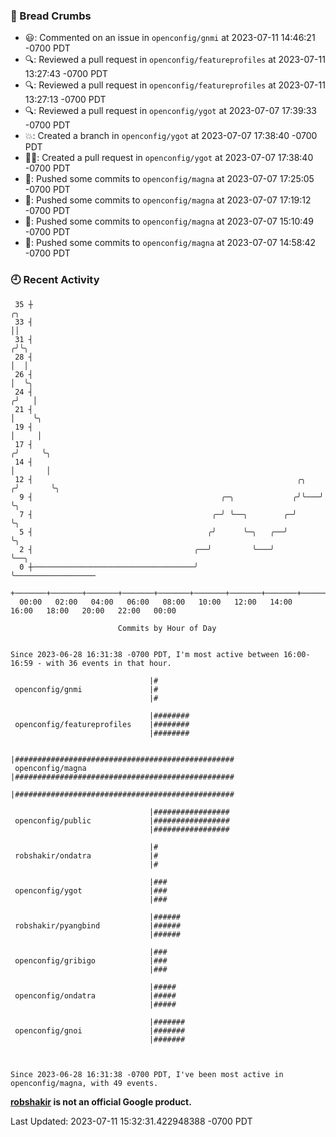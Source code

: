 ### 🍞 Bread Crumbs

 * 😃: Commented on an issue in `openconfig/gnmi` at 2023-07-11 14:46:21 -0700 PDT
 * 🔍: Reviewed a pull request in  `openconfig/featureprofiles` at 2023-07-11 13:27:43 -0700 PDT
 * 🔍: Reviewed a pull request in  `openconfig/featureprofiles` at 2023-07-11 13:27:13 -0700 PDT
 * 🔍: Reviewed a pull request in  `openconfig/ygot` at 2023-07-07 17:39:33 -0700 PDT
 * 💥: Created a branch in `openconfig/ygot` at 2023-07-07 17:38:40 -0700 PDT
 * ✍🏼: Created a pull request in `openconfig/ygot` at 2023-07-07 17:38:40 -0700 PDT
 * 🚢: Pushed some commits to `openconfig/magna` at 2023-07-07 17:25:05 -0700 PDT
 * 🚢: Pushed some commits to `openconfig/magna` at 2023-07-07 17:19:12 -0700 PDT
 * 🚢: Pushed some commits to `openconfig/magna` at 2023-07-07 15:10:49 -0700 PDT
 * 🚢: Pushed some commits to `openconfig/magna` at 2023-07-07 14:58:42 -0700 PDT

### 🕘 Recent Activity
```
 35 ┼                                                                    ╭╮
 33 ┤                                                                    ││
 31 ┤                                                                   ╭╯╰╮
 28 ┤                                                                   │  │
 26 ┤                                                                   │  ╰╮
 24 ┤                                                                  ╭╯   │
 21 ┤                                                                  │    ╰╮
 19 ┤                                                                  │     │
 17 ┤                                                                 ╭╯     ╰╮
 14 ┤                                                                 │       │
 12 ┤                                                           ╭╮   ╭╯       ╰╮
  9 ┤                                          ╭─╮             ╭╯╰───╯         ╰╮
  7 ┤                                        ╭─╯ ╰──╮        ╭─╯                ╰╮
  5 ┤                                       ╭╯      ╰─╮   ╭──╯                   ╰╮
  2 ┤                                    ╭──╯         ╰───╯                       ╰──╮
  0 ┼────────────────────────────────────╯                                           ╰──────────────────
    +───────+───────+───────+───────+───────+───────+───────+───────+───────+───────+───────+───────+────
  00:00   02:00   04:00   06:00   08:00   10:00   12:00   14:00   16:00   18:00   20:00   22:00   00:00   

						Commits by Hour of Day


Since 2023-06-28 16:31:38 -0700 PDT, I'm most active between 16:00-16:59 - with 36 events in that hour.

```



```
                               |#
 openconfig/gnmi               |#
                               |#

                               |########
 openconfig/featureprofiles    |########
                               |########

                               |#################################################
 openconfig/magna              |#################################################
                               |#################################################

                               |#################
 openconfig/public             |#################
                               |#################

                               |#
 robshakir/ondatra             |#
                               |#

                               |###
 openconfig/ygot               |###
                               |###

                               |######
 robshakir/pyangbind           |######
                               |######

                               |###
 openconfig/gribigo            |###
                               |###

                               |#####
 openconfig/ondatra            |#####
                               |#####

                               |#######
 openconfig/gnoi               |#######
                               |#######



Since 2023-06-28 16:31:38 -0700 PDT, I've been most active in openconfig/magna, with 49 events.

```
**[robshakir](mailto:robjs@google.com) is not an official Google product.**  


Last Updated: 2023-07-11 15:32:31.422948388 -0700 PDT

